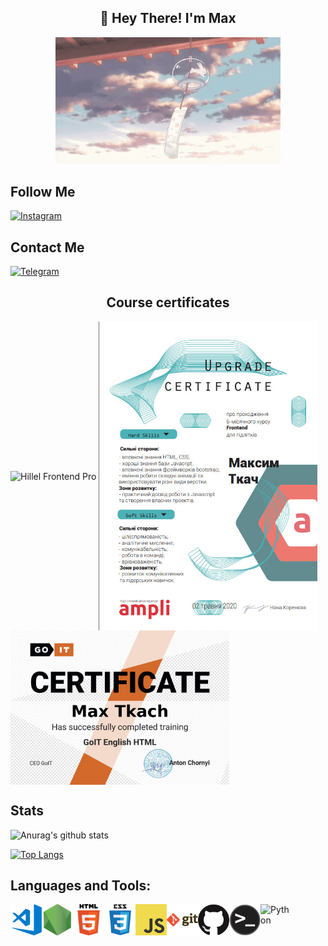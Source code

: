 <h2 align="center">🔮 Hey There! I'm Max </h2> 

<p align="center">
  <img src="giphy.gif" width="360px" title="Calm">
</p>

## Follow Me

 [![Instagram](https://img.shields.io/badge/Instagram-e5f0ff?style=for-the-badge&logo=instagram)](https://www.instagram.com/maxtkach4/?hl=ru)

## Contact Me

 [![Telegram](https://img.shields.io/badge/Telegram-e5f0ff?style=for-the-badge&logo=telegram)](https://www.t.me/maxtkach4422)
 
 
<h2 align="center">Course certificates</h2> 
<img align="center" alt="Hillel Frontend Pro" width="350px" src="https://lms.ithillel.ua/uploads/certificates/24599676_en.png" />
<img align="center" alt="Ampli" width="350px" src="cert1.jpg" />
<img align="center" alt="GoIT" width="350px" src="certificate.png" />

## Stats

 ![Anurag's github stats](https://github-readme-stats.vercel.app/api?username=maxtkach&show_icons=true&theme=graywhite)

 [![Top Langs](https://github-readme-stats.vercel.app/api/top-langs/?username=anuraghazra&layout=compact)](https://github.com/maxtkach/github-readme-stats)
 

## Languages and Tools:

<img align="left" alt="Visual Studio Code" width="50px" src="https://raw.githubusercontent.com/github/explore/80688e429a7d4ef2fca1e82350fe8e3517d3494d/topics/visual-studio-code/visual-studio-code.png" />

<img align="left" alt="Visual Studio Code" width="50px" src="https://raw.githubusercontent.com/github/explore/80688e429a7d4ef2fca1e82350fe8e3517d3494d/topics/nodejs/nodejs.png" />

<img align="left" alt="HTML5" width="50px" src="https://raw.githubusercontent.com/github/explore/80688e429a7d4ef2fca1e82350fe8e3517d3494d/topics/html/html.png" />

<img align="left" alt="CSS3" width="50px" src="https://raw.githubusercontent.com/github/explore/80688e429a7d4ef2fca1e82350fe8e3517d3494d/topics/css/css.png" />

<img align="left" alt="JavaScript" width="50px" src="https://raw.githubusercontent.com/github/explore/80688e429a7d4ef2fca1e82350fe8e3517d3494d/topics/javascript/javascript.png" />

<img align="left" alt="Git" width="50px" src="https://raw.githubusercontent.com/github/explore/80688e429a7d4ef2fca1e82350fe8e3517d3494d/topics/git/git.png" />

<img align="left" alt="GitHub" width="50px" src="https://raw.githubusercontent.com/github/explore/78df643247d429f6cc873026c0622819ad797942/topics/github/github.png" />

<img align="left" alt="Terminal" width="50px" src="https://raw.githubusercontent.com/github/explore/80688e429a7d4ef2fca1e82350fe8e3517d3494d/topics/terminal/terminal.png" />

<img align="left" alt="Python" width="50px" src="https://www.clipartmax.com/png/full/83-834304_course-key-features-python-logo.png" />


